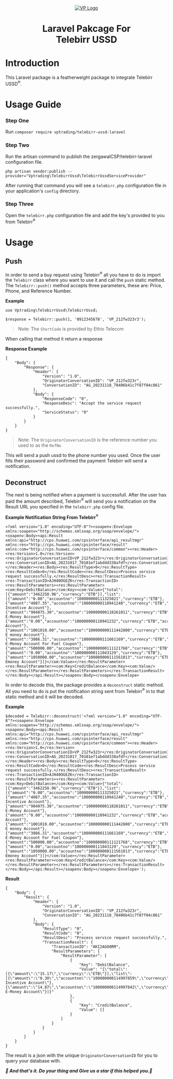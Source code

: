 <p align="center"><a href="https://vptrading.et"><img src="/imgs/logo.png" alt="VP Logo"></a></p>

<h1 align="center">Laravel Pakcage For<br> Telebirr USSD</h1>

# Introduction

This Laravel package is a featherweight package to integrate Telebirr USSD<sup>&reg;</sup>.

# Usage Guide

### Step One

Run `composer require vptrading/telebirr-ussd-laravel`

### Step Two

Run the artisan command to publish the zergawaICSP/telebirr-laravel configuration file.

```
php artisan vendor:publish --provider="Vptrading\TelebirrUssd\TelebirrUssdServiceProvider"
```

After running that command you will see a `telebirr.php` configuration file in your application's `config` directory.

### Step Three

Open the `telebirr.php` configuration file and add the key's provided to you from Telebirr<sup>&reg;</sup>

# Usage

## Push

In order to send a buy request using Telebirr<sup>&reg;</sup> all you have to do is import the `Telebirr` class where you want to use it and call the `push` static method. The `Telebirr::push()` method accepts three parameters, these are: Price, Phone, and Reference Number.

**Example**

```
use Vptrading\TelebirrUssd\TelebirrUssd;

$response = Telebirr::push(1, '0912345678', 'VP_212fw323r3');
```

> Note: The `ShortCode` is provided by Ethio Telecom

When calling that method it return a response

**Response Example**

```
{
    "Body": {
        "Response": {
            "Header": {
                "Version": "1.0",
                "OriginatorConversationID": "VP_212fw323r",
                "ConversationID": "AG_20231118_70406b41c7f87f04c861"
            },
            "Body": {
                "ResponseCode": "0",
                "ResponseDesc": "Accept the service request successfully.",
                "ServiceStatus": "0"
            }
        }
    }
}
```

> Note: The `OriginatorConversationID` is the reference number you used to as the `RefNo`

This will send a push ussd to the phone number you used. Once the user fills their password and confirmed the payment Telebirr will send a notification.

## Deconstruct

The next is being notified when a payment is successfull. After the user has paid the amount described, Telebirr<sup>&reg;</sup> will send you a notification on the Result URL you specified in the `telebirr.php` config file.

**Example Notification String From Telebirr<sup>&reg;</sup>**

```
<?xml version="1.0" encoding="UTF-8"?><soapenv:Envelope xmlns:soapenv="http://schemas.xmlsoap.org/soap/envelope/"><soapenv:Body><api:Result xmlns:api="http://cps.huawei.com/cpsinterface/api_resultmgr" xmlns:res="http://cps.huawei.com/cpsinterface/result" xmlns:com="http://cps.huawei.com/cpsinterface/common"><res:Header><res:Version>1.0</res:Version><res:OriginatorConversationID>VP_212fw323r</res:OriginatorConversationID><res:ConversationID>AG_20231017_70101ef1abddd338afdf</res:ConversationID></res:Header><res:Body><res:ResultType>0</res:ResultType><res:ResultCode>0</res:ResultCode><res:ResultDesc>Process service request successfully.</res:ResultDesc><res:TransactionResult><res:TransactionID>AJH40OGEZK</res:TransactionID><res:ResultParameters><res:ResultParameter><com:Key>DebitBalance</com:Key><com:Value>{"total":[{"amount":"3462258.96","currency":"ETB"}],"list":[{"amount":"0.00","accountno":"100000000111325021","currency":"ETB"},{"amount":"4087.35","accountno":"100000000110941240","currency":"ETB","accounttypename":"Customer Incentive Account"},{"amount":"904075.30","accountno":"100000000110261011","currency":"ETB","accounttypename":"Customer E-Money Account"},{"amount":"0.00","accountno":"100000000110941232","currency":"ETB","accounttypename":"Incentive Account"},{"amount":"1001010.00","accountno":"100000000111442800","currency":"ETB","accounttypename":"Customer E money Account"},{"amount":"3086.31","accountno":"100000000111661169","currency":"ETB","accounttypename":"Customer E-Money Account For Fuel Coupon"},{"amount":"500000.00","accountno":"100000000111121768","currency":"ETB"},{"amount":"0.00","accountno":"100000000111043129","currency":"ETB"},{"amount":"1050000.00","accountno":"100000000111561013","currency":"ETB","accounttypename":"Customer Emoney Account"}]}</com:Value></res:ResultParameter><res:ResultParameter><com:Key>CreditBalance</com:Key><com:Value/></res:ResultParameter></res:ResultParameters></res:TransactionResult></res:Body></api:Result></soapenv:Body></soapenv:Envelope>
```

In order to decode this, the package provides a `deconstruct` static method. All you need to do is put the notification string sent from Telebirr<sup>&reg;</sup> in to that static method and it will be decoded.

**Example**

```
$decoded = Telebirr::deconstruct('<?xml version="1.0" encoding="UTF-8"?><soapenv:Envelope xmlns:soapenv="http://schemas.xmlsoap.org/soap/envelope/"><soapenv:Body><api:Result xmlns:api="http://cps.huawei.com/cpsinterface/api_resultmgr" xmlns:res="http://cps.huawei.com/cpsinterface/result" xmlns:com="http://cps.huawei.com/cpsinterface/common"><res:Header><res:Version>1.0</res:Version><res:OriginatorConversationID>VP_212fw323r</res:OriginatorConversationID><res:ConversationID>AG_20231017_70101ef1abddd338afdf</res:ConversationID></res:Header><res:Body><res:ResultType>0</res:ResultType><res:ResultCode>0</res:ResultCode><res:ResultDesc>Process service request successfully.</res:ResultDesc><res:TransactionResult><res:TransactionID>AJH40OGEZK</res:TransactionID><res:ResultParameters><res:ResultParameter><com:Key>DebitBalance</com:Key><com:Value>{"total":[{"amount":"3462258.96","currency":"ETB"}],"list":[{"amount":"0.00","accountno":"100000000111325021","currency":"ETB"},{"amount":"4087.35","accountno":"100000000110941240","currency":"ETB","accounttypename":"Customer Incentive Account"},{"amount":"904075.30","accountno":"100000000110261011","currency":"ETB","accounttypename":"Customer E-Money Account"},{"amount":"0.00","accountno":"100000000110941232","currency":"ETB","accounttypename":"Incentive Account"},{"amount":"1001010.00","accountno":"100000000111442800","currency":"ETB","accounttypename":"Customer E money Account"},{"amount":"3086.31","accountno":"100000000111661169","currency":"ETB","accounttypename":"Customer E-Money Account For Fuel Coupon"},{"amount":"500000.00","accountno":"100000000111121768","currency":"ETB"},{"amount":"0.00","accountno":"100000000111043129","currency":"ETB"},{"amount":"1050000.00","accountno":"100000000111561013","currency":"ETB","accounttypename":"Customer Emoney Account"}]}</com:Value></res:ResultParameter><res:ResultParameter><com:Key>CreditBalance</com:Key><com:Value/></res:ResultParameter></res:ResultParameters></res:TransactionResult></res:Body></api:Result></soapenv:Body></soapenv:Envelope>');
```

**Result**

```
{
    "Body": {
        "Result": {
            "Header": {
                "Version": "1.0",
                "OriginatorConversationID": "VP_212fw323r",
                "ConversationID": "AG_20231118_70406b41c7f87f04c861"
            },
            "Body": {
                "ResultType": "0",
                "ResultCode": "0",
                "ResultDesc": "Process service request successfully.",
                "TransactionResult": {
                    "TransactionID": "AKI2AGO8RM",
                    "ResultParameters": {
                        "ResultParameter": [
                            {
                                "Key": "DebitBalance",
                                "Value": "{\"total\":[{\"amount\":\"15.17\",\"currency\":\"ETB\"}],\"list\":[{\"amount\":\"0.30\",\"accountno\":\"100000000114997859\",\"currency\":\"ETB\",\"accounttypename\":\"Customer Incentive Account\"},{\"amount\":\"14.87\",\"accountno\":\"100000000114997842\",\"currency\":\"ETB\",\"accounttypename\":\"Customer E-Money Account\"}]}"
                            },
                            {
                                "Key": "CreditBalance",
                                "Value": []
                            }
                        ]
                    }
                }
            }
        }
    }
}
```

The result is a json with the unique `OriginatorConversationID` for you to query your database with.

**_🚀 And that's it. Do your thing and Give us a star if this helped you.🚀_**

